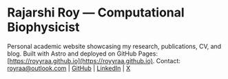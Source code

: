 # Rajarshi Roy — Computational Biophysicist

Personal academic website showcasing my research, publications, CV, and blog. Built with Astro and deployed on GitHub Pages: [https://royyraa.github.io](https://royyraa.github.io). Contact: royraa@outlook.com | [GitHub](https://github.com/royyraa) | [LinkedIn](https://www.linkedin.com/in/royyraa) | [X](https://x.com/royyraa)

